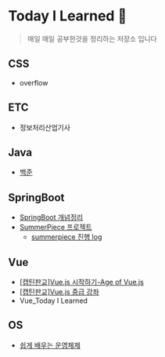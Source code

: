 # Today I Learned :seedling:

> 매일 매일 공부한것을 정리하는 저장소 입니다

CSS
---
- overflow

ETC
---
- 정보처리산업기사

Java
---
- [백준](https://github.com/alswj792000/TIL/tree/main/JAVA/%EB%B0%B1%EC%A4%80 "백준")

SpringBoot
---
- [SpringBoot 개념정리](https://github.com/alswj792000/TIL/tree/main/SpringBoot/SpringBoot%20%EA%B0%9C%EB%85%90%EC%A0%95%EB%A6%AC "SpringBoot 개념정리")
- [SummerPiece 프로젝트](https://github.com/summer-root/summerpiece)
	- [summerpiece 진행 log](https://github.com/alswj792000/TIL/tree/main/SpringBoot/summerpiece%20log "summerpiece log")

Vue
---
- [[캡틴판교]Vue.js 시작하기-Age of Vue.js](https://github.com/alswj792000/TIL/tree/main/Vue/%5B%EC%BA%A1%ED%8B%B4%ED%8C%90%EA%B5%90%5DVue.js%20%EC%8B%9C%EC%9E%91%ED%95%98%EA%B8%B0-Age%20of%20Vue.js "[캡틴판교]Vue.js 시작하기-Age of Vue.js")
- [[캡틴판교]Vue.js 중급 강좌](https://github.com/alswj792000/TIL/tree/main/Vue/%5B%EC%BA%A1%ED%8B%B4%ED%8C%90%EA%B5%90%5DVue.js%20%EC%A4%91%EA%B8%89%20%EA%B0%95%EC%A2%8C "[캡틴판교]Vue.js 중급 강좌")
- Vue_Today I Learned

OS
---
- [쉽게 배우는 운영체제](https://github.com/summer-root/OS-study/tree/main/KMJ)
